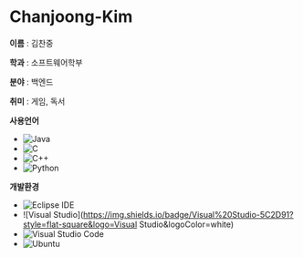 # Chanjoong-Kim

**이름** : 김찬중

**학과** : 소프트웨어학부

**분야** : 백엔드

**취미** : 게임, 독서

**사용언어**

- ![Java](https://img.shields.io/badge/Java-007396?style=for-the-badge&logo=java&logoColor=white)
- ![C](https://img.shields.io/badge/C-00599C?style=for-the-badge&logo=c&logoColor=white)
- ![C++](https://img.shields.io/badge/C++-00599C?style=flat-square&logo=C%2B%2B&logoColor=white)
- ![Python](https://img.shields.io/badge/Python-3776AB?style=for-the-badge&logo=python&logoColor=white)

**개발환경**

- ![Eclipse IDE](https://img.shields.io/badge/Eclipse%20IDE-2C2255.svg?&style=for-the-badge&logo=Eclipse%20IDE&logoColor=white)
- ![Visual Studio](https://img.shields.io/badge/Visual%20Studio-5C2D91?style=flat-square&logo=Visual Studio&logoColor=white)
- ![Visual Studio Code](https://img.shields.io/badge/Visual%20Studio%20Code-007ACC.svg?&style=for-the-badge&logo=Visual%20Studio%20Code&logoColor=white)
- ![Ubuntu](https://img.shields.io/badge/Ubuntu-E95420.svg?&style=for-the-badge&logo=Ubuntu&logoColor=white)
